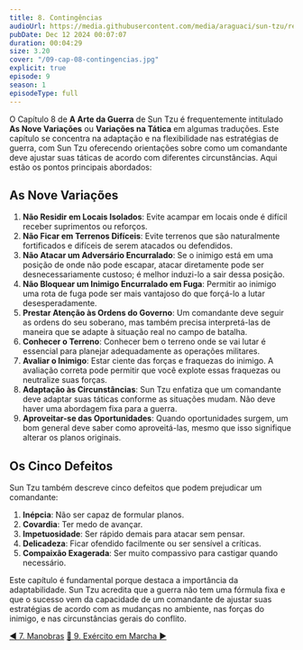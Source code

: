 ```yaml
---
title: 8. Contingências
audioUrl: https://media.githubusercontent.com/media/araguaci/sun-tzu/refs/heads/main/public/audio/09-cap-08-contingencias.mp3
pubDate: Dec 12 2024 00:07:07
duration: 00:04:29
size: 3.20
cover: "/09-cap-08-contingencias.jpg"
explicit: true
episode: 9
season: 1
episodeType: full
---
```


O Capítulo 8 de **A Arte da Guerra** de Sun Tzu é frequentemente intitulado **As Nove Variações** ou **Variações na Tática** em algumas traduções. Este capítulo se concentra na adaptação e na flexibilidade nas estratégias de guerra, com Sun Tzu oferecendo orientações sobre como um comandante deve ajustar suas táticas de acordo com diferentes circunstâncias. Aqui estão os pontos principais abordados:

## As Nove Variações

  1. **Não Residir em Locais Isolados**: Evite acampar em locais onde é difícil receber suprimentos ou reforços.
  2. **Não Ficar em Terrenos Difíceis**: Evite terrenos que são naturalmente fortificados e difíceis de serem atacados ou defendidos.
  3. **Não Atacar um Adversário Encurralado**: Se o inimigo está em uma posição de onde não pode escapar, atacar diretamente pode ser desnecessariamente custoso; é melhor induzi-lo a sair dessa posição.
  4. **Não Bloquear um Inimigo Encurralado em Fuga**: Permitir ao inimigo uma rota de fuga pode ser mais vantajoso do que forçá-lo a lutar desesperadamente.
  5. **Prestar Atenção às Ordens do Governo**: Um comandante deve seguir as ordens do seu soberano, mas também precisa interpretá-las de maneira que se adapte à situação real no campo de batalha.
  6. **Conhecer o Terreno**: Conhecer bem o terreno onde se vai lutar é essencial para planejar adequadamente as operações militares.
  7. **Avaliar o Inimigo**: Estar ciente das forças e fraquezas do inimigo. A avaliação correta pode permitir que você explote essas fraquezas ou neutralize suas forças.
  8. **Adaptação às Circunstâncias**: Sun Tzu enfatiza que um comandante deve adaptar suas táticas conforme as situações mudam. Não deve haver uma abordagem fixa para a guerra.
  9. **Aproveitar-se das Oportunidades**: Quando oportunidades surgem, um bom general deve saber como aproveitá-las, mesmo que isso signifique alterar os planos originais.

## Os Cinco Defeitos

Sun Tzu também descreve cinco defeitos que podem prejudicar um comandante:

  1. **Inépcia**: Não ser capaz de formular planos.
  2. **Covardia**: Ter medo de avançar.
  3. **Impetuosidade**: Ser rápido demais para atacar sem pensar.
  4. **Delicadeza**: Ficar ofendido facilmente ou ser sensível a críticas.
  5. **Compaixão Exagerada**: Ser muito compassivo para castigar quando necessário.

Este capítulo é fundamental porque destaca a importância da adaptabilidade. Sun Tzu acredita que a guerra não tem uma fórmula fixa e que o sucesso vem da capacidade de um comandante de ajustar suas estratégias de acordo com as mudanças no ambiente, nas forças do inimigo, e nas circunstâncias gerais do conflito.

<div class="text-center mt-16">
  <a class="btn btn-accent mt-9" href="/episode/post08">◀️ 7. Manobras</a>
  <a class="btn btn-accent mt-9" href="#top" title="top"> 🔼 </a>
  <a class="btn btn-accent mt-9" href="/episode/post10">9. Exército em Marcha ▶️</a>
</div>